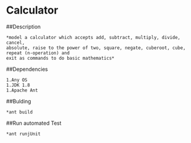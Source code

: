 # Calculator

##Description

    *model a calculator which accepts add, subtract, multiply, divide, cancel, 
    absolute, raise to the power of two, square, negate, cuberoot, cube, repeat (n-operation) and 
    exit as commands to do basic mathematics*

##Dependencies

    1.Any OS
    1.JDK 1.8
    1.Apache Ant

##Bulding

    *ant build

##Run automated Test

    *ant runjUnit
